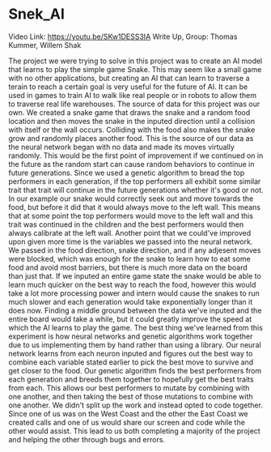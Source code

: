 # Snek_AI
Video Link: https://youtu.be/SKw1DESS3IA 
Write Up, Group: Thomas Kummer, Willem Shak

The project we were trying to solve in this project was to create an AI model that learns to play the simple game Snake.  This may seem like a small game with no other applications, but creating an AI that can learn to traverse a terain to reach a certain goal is very useful for the future of AI.  It can be used in games to train AI to walk like real people or in robots to allow them to traverse real life warehouses.  The source of data for this project was our own.  We created a snake game that draws the snake and a random food location and then moves the snake in the inputed direction until a collision with itself or the wall occurs.  Colliding with the food also makes the snake grow and randomly places another food.  This is the source of our data as the neural network began with no data and made its moves virtually randomly.  This would be the first point of improvement if we continued on in the future as the random start can cause random behaviors to continue in future generations.  Since we used a genetic algorithm to bread the top performers in each generation, if the top performers all exhibit some similar trait that trait will continue in the future generations whether it's good or not.  In our example our snake would correctly seek out and move towards the food, but before it did that it would always move to the left wall.  This means that at some point the top performers would move to the left wall and this trait was continued in the children and the best performers would then always calibrate at the left wall.  Another point that we could've improved upon given more time is the variables we passed into the neural network.  We passed in the food direction, snake direction, and if any adjesent moves were blocked, which was enough for the snake to learn how to eat some food and avoid most barriers, but there is much more data on the board than just that.  If we inputed an entire game state the snake would be able to learn much quicker on the best way to reach the food, however this would take a lot more processing power and intern would cause the snakes to run much slower and each generation would take exponentially longer than it does now.  Finding a middle ground between the data we've inputed and the entire board would take a while, but it could greatly improve the speed at which the AI learns to play the game.  The best thing we've learned from this experiment is how neural networks and genetic algorithms work together due to us implementing them by hand rather than using a library.  Our neural network learns from each neuron inputed and figures out the best way to combine each variable stated earlier to pick the best move to survive and get closer to the food.  Our genetic algorithm finds the best performers from each generation and breeds them together to hopefully get the best traits from each.  This allows our best performers to mutate by combining with one another, and then taking the best of those mutations to combine with one another.  We didn't split up the work and instead opted to code together.  Since one of us was on the West Coast and the other the East Coast we created calls and one of us would share our screen and code while the other would assist.  This lead to us both completing a majority of the project and helping the other through bugs and errors.
